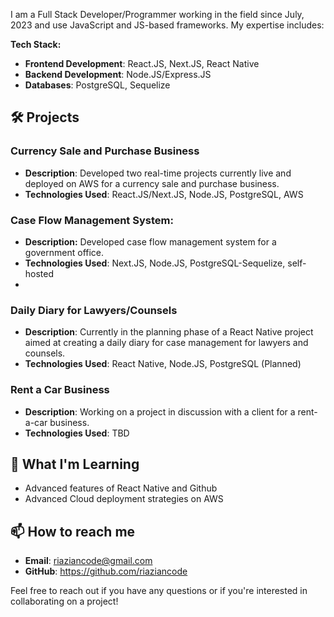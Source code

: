 I am a Full Stack Developer/Programmer working in the field since July, 2023 and use JavaScript and JS-based frameworks. My expertise includes:

**Tech Stack:** 
- **Frontend Development**: React.JS, Next.JS, React Native
- **Backend Development**: Node.JS/Express.JS
- **Databases**: PostgreSQL, Sequelize

## 🛠️ Projects

### Currency Sale and Purchase Business
- **Description**: Developed two real-time projects currently live and deployed on AWS for a currency sale and purchase business.
- **Technologies Used**: React.JS/Next.JS, Node.JS, PostgreSQL, AWS

### Case Flow Management System:
- **Description:** Developed case flow management system for a government office.
- **Technologies Used**: Next.JS, Node.JS, PostgreSQL-Sequelize, self-hosted
- 
### Daily Diary for Lawyers/Counsels
- **Description**: Currently in the planning phase of a React Native project aimed at creating a daily diary for case management for lawyers and counsels.
- **Technologies Used**: React Native, Node.JS, PostgreSQL (Planned)

### Rent a Car Business
- **Description**: Working on a project in discussion with a client for a rent-a-car business.
- **Technologies Used**: TBD

## 🌱 What I'm Learning 
- Advanced features of React Native and Github
- Advanced Cloud deployment strategies on AWS

## 📫 How to reach me
- **Email**: riaziancode@gmail.com  
- **GitHub**: https://github.com/riaziancode

Feel free to reach out if you have any questions or if you're interested in collaborating on a project!
